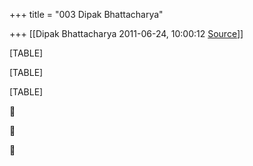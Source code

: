 +++
title = "003 Dipak Bhattacharya"

+++
[[Dipak Bhattacharya	2011-06-24, 10:00:12 [Source](https://groups.google.com/g/bvparishat/c/aM--qKlvc1M)]]



[TABLE]

[TABLE]

[TABLE]







